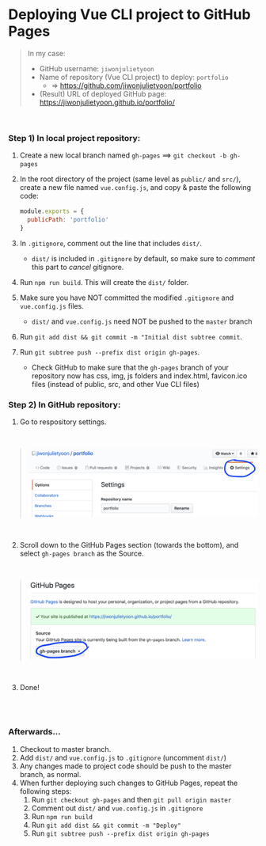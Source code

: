 # Deploying Vue CLI project to GitHub Pages

> In my case:
>
> - GitHub username: `jiwonjulietyoon`
> - Name of repository (Vue CLI project) to deploy: `portfolio`
>   - => <https://github.com/jiwonjulietyoon/portfolio>
> - (Result) URL of deployed GitHub page: <https://jiwonjulietyoon.github.io/portfolio/>

<br>

### Step 1) In local project repository:

1. Create a new local branch named `gh-pages` ==> `git checkout -b gh-pages`

2. In the root directory of the project (same level as `public/` and `src/`), create a new file named `vue.config.js`, and copy & paste the following code:

   ```javascript
   module.exports = {
     publicPath: 'portfolio'
   }
   ```

3. In `.gitignore`, comment out the line that includes `dist/`. 

   - `dist/` is included in `.gitignore` by default, so make sure to *comment* this part to *cancel* gitignore.

4. Run `npm run build`. This will create the `dist/` folder.

5. Make sure you have NOT committed the modified `.gitignore` and `vue.config.js` files.

   - `dist/` and `vue.config.js` need NOT be pushed to the `master` branch

6. Run `git add dist && git commit -m "Initial dist subtree commit`.

7. Run `git subtree push --prefix dist origin gh-pages`.

   - Check GitHub to make sure that the `gh-pages` branch of your repository now has css, img, js folders and index.html, favicon.ico files (instead of public, src, and other Vue CLI files)

### Step 2) In GitHub repository:

1. Go to respository settings.

<br>

   >  <img src="./img/deploy_vue_ghpages_1.png" width=500>

<br>

2. Scroll down to the GitHub Pages section (towards the bottom), and select `gh-pages branch` as the Source.

<br>

   >  <img src="./img/deploy_vue_ghpages_2.png" width=500>

<br>

3. Done!

<br>

<br>

### Afterwards...

1. Checkout to master branch.
2. Add `dist/` and `vue.config.js` to `.gitignore` (uncomment `dist/`)
3. Any changes made to project code should be push to the master branch, as normal.
4. When further deploying such changes to GitHub Pages, repeat the following steps:
   1. Run `git checkout gh-pages` and then `git pull origin master`
   2. Comment out `dist/` and `vue.config.js` in `.gitignore`
   3. Run `npm run build`
   4. Run `git add dist && git commit -m "Deploy"`
   5. Run `git subtree push --prefix dist origin gh-pages`


